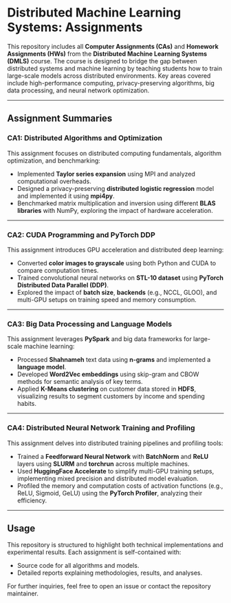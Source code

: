 # Distributed Machine Learning Systems: Assignments

This repository includes all **Computer Assignments (CAs)** and **Homework Assignments (HWs)** from the **Distributed Machine Learning Systems (DMLS)** course. The course is designed to bridge the gap between distributed systems and machine learning by teaching students how to train large-scale models across distributed environments. Key areas covered include high-performance computing, privacy-preserving algorithms, big data processing, and neural network optimization.

---

## **Assignment Summaries**

### **CA1: Distributed Algorithms and Optimization**
This assignment focuses on distributed computing fundamentals, algorithm optimization, and benchmarking:
- Implemented **Taylor series expansion** using MPI and analyzed computational overheads.
- Designed a privacy-preserving **distributed logistic regression** model and implemented it using **mpi4py**.
- Benchmarked matrix multiplication and inversion using different **BLAS libraries** with NumPy, exploring the impact of hardware acceleration.

---

### **CA2: CUDA Programming and PyTorch DDP**
This assignment introduces GPU acceleration and distributed deep learning:
- Converted **color images to grayscale** using both Python and CUDA to compare computation times.
- Trained convolutional neural networks on **STL-10 dataset** using **PyTorch Distributed Data Parallel (DDP)**.
- Explored the impact of **batch size**, **backends** (e.g., NCCL, GLOO), and multi-GPU setups on training speed and memory consumption.

---

### **CA3: Big Data Processing and Language Models**
This assignment leverages **PySpark** and big data frameworks for large-scale machine learning:
- Processed **Shahnameh** text data using **n-grams** and implemented a **language model**.
- Developed **Word2Vec embeddings** using skip-gram and CBOW methods for semantic analysis of key terms.
- Applied **K-Means clustering** on customer data stored in **HDFS**, visualizing results to segment customers by income and spending habits.

---

### **CA4: Distributed Neural Network Training and Profiling**
This assignment delves into distributed training pipelines and profiling tools:
- Trained a **Feedforward Neural Network** with **BatchNorm** and **ReLU** layers using **SLURM** and **torchrun** across multiple machines.
- Used **HuggingFace Accelerate** to simplify multi-GPU training setups, implementing mixed precision and distributed model evaluation.
- Profiled the memory and computation costs of activation functions (e.g., ReLU, Sigmoid, GeLU) using the **PyTorch Profiler**, analyzing their efficiency.

---

## **Usage**
This repository is structured to highlight both technical implementations and experimental results. Each assignment is self-contained with:
- Source code for all algorithms and models.
- Detailed reports explaining methodologies, results, and analyses.

For further inquiries, feel free to open an issue or contact the repository maintainer.
